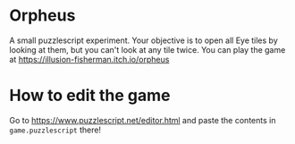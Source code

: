# Orpheus
A small puzzlescript experiment. Your objective is to open all Eye tiles by looking at them, but you can't look at any tile twice.
You can play the game at https://illusion-fisherman.itch.io/orpheus

# How to edit the game
Go to https://www.puzzlescript.net/editor.html and paste the contents in `game.puzzlescript` there!
